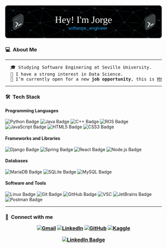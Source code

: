 ![Header](./images/header-image.png)

<h3> 💻 &nbsp;About Me </h3>

<hr>

<pre>
  🎓 Studying Software Enginering at Seville University.
  📝 I have a strong interest in Data Science.
  🤔 I’m currently open for a new <b>job opportunity</b>, this is <a href="https://drive.google.com/file/d/1-Ekq-2jBBx3-yzk2aNO0NYAMynNSJzkc/view?usp=sharing" target="_blank">MY RESUME</a>.
</pre>
<hr>

<h3> 🛠 &nbsp;Tech Stack</h3>
<h4>Programming Languages</h4>
<p>
  <img src="https://img.shields.io/badge/Python-3776AB?logo=python&logoColor=fff&style=for-the-badge" alt="Python Badge">
  <img src="https://img.shields.io/badge/Java-%23ED8B00.svg?logo=openjdk&logoColor=fff&style=for-the-badge" alt="Java Badge">
  <img src="https://img.shields.io/badge/C%2B%2B-00599C?logo=cplusplus&logoColor=fff&style=for-the-badge" alt="C++ Badge">
  <img src="https://img.shields.io/badge/ROS-22314E?logo=ros&logoColor=fff&style=for-the-badge" alt="ROS Badge">
  <img src="https://img.shields.io/badge/JavaScript-F7DF1E?logo=javascript&logoColor=000&style=for-the-badge" alt="JavaScript Badge">
  <img src="https://img.shields.io/badge/HTML5-E34F26?logo=html5&logoColor=fff&style=for-the-badge" alt="HTML5 Badge">
  <img src="https://img.shields.io/badge/CSS3-1572B6?logo=css3&logoColor=fff&style=for-the-badge" alt="CSS3 Badge">
</p>

<h4>Frameworks and Libraries</h4>
<p>
  <img src="https://img.shields.io/badge/Django-092E20?logo=django&logoColor=fff&style=for-the-badge" alt="Django Badge">
  <img src="https://img.shields.io/badge/Spring-6DB33F?logo=spring&logoColor=fff&style=for-the-badge" alt="Spring Badge">
  <img src="https://img.shields.io/badge/React-61DAFB?logo=react&logoColor=000&style=for-the-badge" alt="React Badge">
  <img src="https://img.shields.io/badge/Node.js-5FA04E?logo=nodedotjs&logoColor=fff&style=for-the-badge" alt="Node.js Badge">
</p>

<h4> Databases</h4>
<p>
  <img src="https://img.shields.io/badge/MariaDB-003545?logo=mariadb&logoColor=fff&style=for-the-badge" alt="MariaDB Badge">
  <img src="https://img.shields.io/badge/SQLite-003B57?logo=sqlite&logoColor=fff&style=for-the-badge" alt="SQLite Badge">
  <img src="https://img.shields.io/badge/MySQL-4479A1?logo=mysql&logoColor=fff&style=for-the-badge" alt="MySQL Badge">
</p>

<h4> Software and Tools</h4>
<p>
  <img src="https://img.shields.io/badge/Linux-FCC624?logo=linux&logoColor=000&style=for-the-badge" alt="Linux Badge">
  <img src="https://img.shields.io/badge/Git-F05032?logo=git&logoColor=fff&style=for-the-badge" alt="Git Badge">
  <img src="https://img.shields.io/badge/GitHub-181717?logo=github&logoColor=fff&style=for-the-badge" alt="GitHub Badge">
  <img src="https://custom-icon-badges.demolab.com/badge/Visual%20Studio%20Code-0078d7.svg?logo=vsc&logoColor=fff&style=for-the-badge" alt="VSC">
  <img src="https://img.shields.io/badge/JetBrains-000?logo=jetbrains&logoColor=fff&style=for-the-badge" alt="JetBrains Badge">
  <img src="https://img.shields.io/badge/Postman-FF6C37?logo=postman&logoColor=fff&style=for-the-badge" alt="Postman Badge">
</p>

<hr>

<h3>🤝 &nbsp;Connect with me
<p align="center">
	<a href="mailto:bouaskaoun.mohammed@gmail.com"><img img src="https://img.shields.io/badge/gmail-%23EA4335.svg?style=plastic&logo=gmail&logoColor=white" alt="Gmail"/></a>
	<a href="https://www.linkedin.com/in/bouaskaoun/"><img src="https://img.shields.io/badge/linkedin-%230A66C2.svg?style=plastic&logo=linkedin&logoColor=white" alt="LinkedIn"/></a>
	<a href="https://github.com/Bouaskaoun"><img src="https://img.shields.io/badge/github-%23181717.svg?style=plastic&logo=github&logoColor=white" alt="GitHub"/></a>
	<a href="https://www.kaggle.com/bouaskaounmohammed"><img src="https://img.shields.io/badge/kaggle-%230A66C2.svg?style=plastic&logo=kaggle&logoColor=white" alt="Kaggle"/></a>
</p>





<p align="center">
<a href="https://www.linkedin.com/in/jorge-mun-rod"><img src="https://img.shields.io/badge/LinkedIn-blue?style=for-the-badge&logo=linkedin&logoColor=white" alt="LinkedIn Badge"></a>
</p>

<p align="center"><img src="https://komarev.com/ghpvc/?username=jormunrod&style=flat-square&color=blue" alt=""></p>



